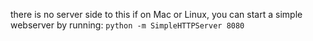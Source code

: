 there is no server side to this
if on Mac or Linux, you can start a simple webserver by running: ``python -m SimpleHTTPServer 8080``
